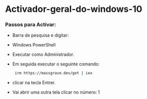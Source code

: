 ﻿# Activador-geral-do-windows-10
### Passos para Activar:
- Barra de pesquisa e digitar:
- Windows PowerShell
- Executar como Administrador.

- Em seguida executar o seguinte comando:
    ```bash
     irm https://massgrave.dev/get | iex 
     ```

- clicar na tecla Entrer.

- Vai abrir uma outra tela clicar no número:
1
